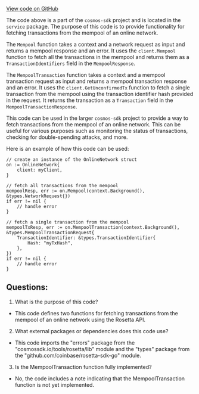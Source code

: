 [View code on GitHub](https://github.com/cosmos/cosmos-sdk.git/tools/rosetta/lib/internal/service/mempool.go)

The code above is a part of the `cosmos-sdk` project and is located in the `service` package. The purpose of this code is to provide functionality for fetching transactions from the mempool of an online network. 

The `Mempool` function takes a context and a network request as input and returns a mempool response and an error. It uses the `client.Mempool` function to fetch all the transactions in the mempool and returns them as a `TransactionIdentifiers` field in the `MempoolResponse`. 

The `MempoolTransaction` function takes a context and a mempool transaction request as input and returns a mempool transaction response and an error. It uses the `client.GetUnconfirmedTx` function to fetch a single transaction from the mempool using the transaction identifier hash provided in the request. It returns the transaction as a `Transaction` field in the `MempoolTransactionResponse`. 

This code can be used in the larger `cosmos-sdk` project to provide a way to fetch transactions from the mempool of an online network. This can be useful for various purposes such as monitoring the status of transactions, checking for double-spending attacks, and more. 

Here is an example of how this code can be used:

```
// create an instance of the OnlineNetwork struct
on := OnlineNetwork{
    client: myClient,
}

// fetch all transactions from the mempool
mempoolResp, err := on.Mempool(context.Background(), &types.NetworkRequest{})
if err != nil {
    // handle error
}

// fetch a single transaction from the mempool
mempoolTxResp, err := on.MempoolTransaction(context.Background(), &types.MempoolTransactionRequest{
    TransactionIdentifier: &types.TransactionIdentifier{
        Hash: "myTxHash",
    },
})
if err != nil {
    // handle error
}
```
## Questions: 
 1. What is the purpose of this code?
- This code defines two functions for fetching transactions from the mempool of an online network using the Rosetta API.

2. What external packages or dependencies does this code use?
- This code imports the "errors" package from the "cosmossdk.io/tools/rosetta/lib" module and the "types" package from the "github.com/coinbase/rosetta-sdk-go" module.

3. Is the MempoolTransaction function fully implemented?
- No, the code includes a note indicating that the MempoolTransaction function is not yet implemented.